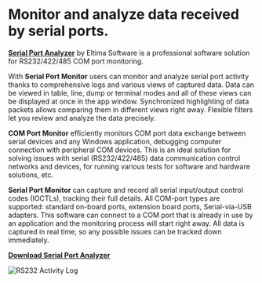 **Monitor and analyze data received by serial ports.**
======================================================

**[Serial Port Analyzer](https://www.eltima.com/products/serial-port-monitor/)** by Eltima Software is a professional software solution for RS232/422/485 COM port monitoring. 

With **Serial Port Monitor** users can monitor and analyze serial port activity thanks to comprehensive logs and various views of captured data. Data can be viewed in table, line, dump or terminal modes and all of these views can be displayed at once in the app window. Synchronized highlighting of data packets allows comparing them in different views right away. Flexible filters let you review and analyze the data precisely.

**COM Port Monitor** efficiently monitors COM port data exchange between serial devices and any Windows application, debugging computer connection with peripheral COM devices. This is an ideal solution for solving issues with serial (RS232/422/485) data communication control networks and devices, for running various tests for software and hardware solutions, etc.

**Serial Port Monitor** can capture and record all serial input/output control codes (IOCTLs), tracking their full details. All COM-port types are supported: standard on-board ports, extension board ports, Serial-via-USB adapters. This software can connect to a COM port that is already in use by an application and the monitoring process will start right away. All data is captured in real time, so any possible issues can be tracked down immediately.

**[Download Serial Port Analyzer](https://www.eltima.com/com-port-monitor-download.html)**

![RS232 Activity Log](https://www.eltima.com/imgnew/products/spm/splash/screen.png)
